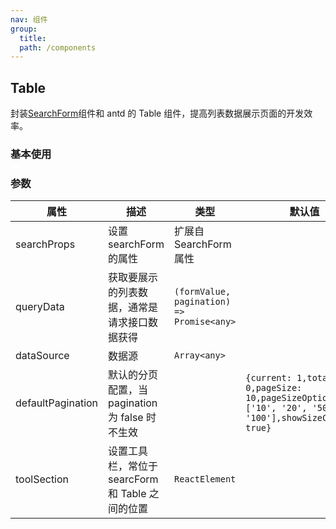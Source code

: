 ```yaml
---
nav: 组件
group:
  title:
  path: /components
---
```


## Table

封装[SearchForm](/components/search-form)组件和 antd 的 Table 组件，提高列表数据展示页面的开发效率。

### 基本使用

<code src="./demos/base.tsx"></code>

### 参数

| 属性              | 描述                                             | 类型                                      | 默认值                                                                                                |
| ----------------- | ------------------------------------------------ | ----------------------------------------- | ----------------------------------------------------------------------------------------------------- |
| searchProps       | 设置 searchForm 的属性                           | 扩展自 SearchForm 属性                    |                                                                                                       |
| queryData         | 获取要展示的列表数据，通常是请求接口数据获得     | `(formValue, pagination) => Promise<any>` |                                                                                                       |
| dataSource        | 数据源                                           | `Array<any>`                              |                                                                                                       |
| defaultPagination | 默认的分页配置，当 pagination 为 false 时不生效  |                                           | `{current: 1,total: 0,pageSize: 10,pageSizeOptions: ['10', '20', '50', '100'],showSizeChanger: true}` |
| toolSection       | 设置工具栏，常位于 searcForm 和 Table 之间的位置 | `ReactElement`                            |                                                                                                       |
